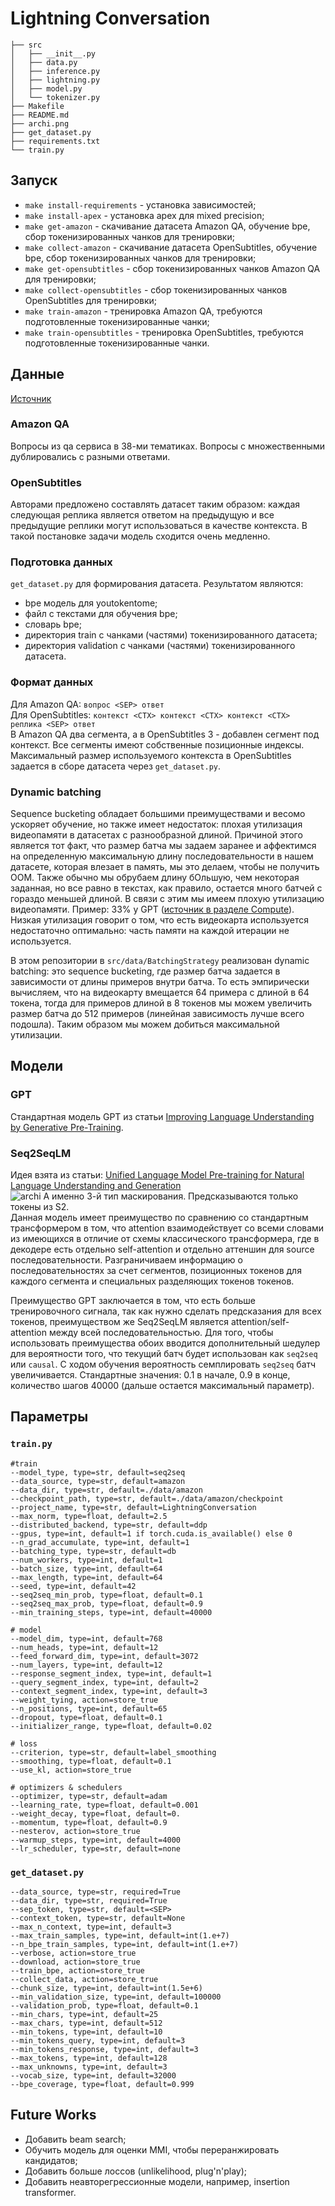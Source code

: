 # Lightning Conversation

```
├── src
│   ├── __init__.py
│   ├── data.py
│   ├── inference.py
│   ├── lightning.py
│   ├── model.py
│   └── tokenizer.py
├── Makefile
├── README.md
├── archi.png
├── get_dataset.py
├── requirements.txt
└── train.py
```

## Запуск
- ```make install-requirements``` - установка зависимостей;  
- ```make install-apex``` - установка apex для mixed precision;
- ```make get-amazon``` - скачивание датасета Amazon QA, обучение bpe, сбор токенизированных чанков для тренировки;  
- ```make collect-amazon``` - скачивание датасета OpenSubtitles, обучение bpe, сбор токенизированных чанков для тренировки;
- ```make get-opensubtitles``` - сбор токенизированных чанков Amazon QA для тренировки;
- ```make collect-opensubtitles``` - сбор токенизированных чанков OpenSubtitles для тренировки;
- ```make train-amazon``` - тренировка Amazon QA, требуются подготовленные токенизированные чанки;
- ```make train-opensubtitles``` - тренировка OpenSubtitles, требуются подготовленные токенизированные чанки.

## Данные
[Источник](https://github.com/PolyAI-LDN/conversational-datasets/tree/master/)
### Amazon QA
Вопросы из qa сервиса в 38-ми тематиках. Вопросы с множественными дублировались с разными ответами.  

### OpenSubtitles
Авторами предложено составлять датасет таким образом: каждая следующая реплика является ответом на предыдущую 
и все предыдущие реплики могут использоваться в качестве контекста. В такой постановке задачи модель сходится очень медленно.

### Подготовка данных
```get_dataset.py``` для формирования датасета. Результатом являются:
- bpe модель для youtokentome;
- файл с текстами для обучения bpe;
- словарь bpe;
- директория train с чанками (частями) токенизированного датасета;
- директория validation с чанками (частями) токенизированного датасета.

### Формат данных
Для Amazon QA: ```вопрос <SEP> ответ```  
Для OpenSubtitles: ```контекст <CTX> контекст <CTX> контекст <CTX> реплика <SEP> ответ```  
В Amazon QA два сегмента, а в OpenSubtitles 3 - добавлен сегмент под контекст.
Все сегменты имеют собственные позиционные индексы. Максимальный размер используемого контекста в OpenSubtitles
 задается в сборе датасета через ```get_dataset.py```.

### Dynamic batching
Sequence bucketing обладает большими преимуществами и весомо ускоряет обучение, но
 также имеет недостаток: плохая утилизация видеопамяти в датасетах с разнообразной длиной.
Причиной этого является тот факт, что размер батча мы задаем заранее и аффектимся 
на определенную максимальную длину последовательности в нашем датасете, которая влезает в память,
 мы это делаем, чтобы не получить OOM. Также обычно мы обрубаем длину бОльшую, 
чем некоторая заданная, но все равно в текстах, как правило, остается много батчей с гораздо меньшей длиной. 
В связи с этим мы имеем плохую утилизацию видеопамяти. 
Пример: 33% у GPT ([источник в разделе Compute](https://openai.com/blog/language-unsupervised/)). 
Низкая утилизация говорит о том, что есть видеокарта используется недостаточно оптимально: часть памяти 
на каждой итерации не используется.

В этом репозитории в ```src/data/BatchingStrategy``` реализован dynamic batching: это sequence bucketing, 
где размер батча задается в зависимости от длины примеров внутри батча. То есть эмпирически вычисляем, что 
на видеокарту вмещается 64 примера с длиной в 64 токена, тогда для примеров длиной в 8 токенов мы можем 
увеличить размер батча до 512 примеров (линейная зависимость лучше всего подошла). 
Таким образом мы можем добиться максимальной утилизации.

## Модели

### GPT
Стандартная модель GPT из статьи [Improving Language Understanding
by Generative Pre-Training](https://cdn.openai.com/research-covers/language-unsupervised/language_understanding_paper.pdf).

### Seq2SeqLM
Идея взята из статьи: [Unified Language Model Pre-training for
Natural Language Understanding and Generation](https://arxiv.org/abs/1905.03197)  
![archi](archi.png)
А именно 3-й тип маскирования. Предсказываются только токены из S2.  
Данная модель имеет преимущество по сравнению со стандартным трансформером в том,
 что attention взаимодействует со всеми словами из имеющихся в отличие от схемы классического
 трансформера, где в декодере есть отдельно self-attention и отдельно аттеншин для source последовательности.
Разграничиваем информацию о последовательностях за счет сегментов, позиционных токенов для каждого сегмента 
и специальных разделяющих токенов токенов.

Преимущество GPT заключается в том, что есть больше тренировочного сигнала, так как нужно сделать предсказания для всех
токенов, преимуществом же Seq2SeqLM является attention/self-attention между всей последовательностью.
Для того, чтобы использовать преимущества обоих вводится дополнительный шедулер для вероятности того, что текущий батч
будет использован как ```seq2seq``` или ```causal```. С ходом обучения вероятность семплировать ```seq2seq``` батч увеличивается.
Стандартные значения: 0.1 в начале, 0.9 в конце, количество шагов 40000 (дальше остается максимальный параметр).

## Параметры
### ```train.py```
    #train
    --model_type, type=str, default=seq2seq
    --data_source, type=str, default=amazon
    --data_dir, type=str, default=./data/amazon
    --checkpoint_path, type=str, default=./data/amazon/checkpoint
    --project_name, type=str, default=LightningConversation
    --max_norm, type=float, default=2.5
    --distributed_backend, type=str, default=ddp
    --gpus, type=int, default=1 if torch.cuda.is_available() else 0
    --n_grad_accumulate, type=int, default=1
    --batching_type, type=str, default=db
    --num_workers, type=int, default=1
    --batch_size, type=int, default=64
    --max_length, type=int, default=64
    --seed, type=int, default=42
    --seq2seq_min_prob, type=float, default=0.1
    --seq2seq_max_prob, type=float, default=0.9
    --min_training_steps, type=int, default=40000
    
    # model
    --model_dim, type=int, default=768
    --num_heads, type=int, default=12
    --feed_forward_dim, type=int, default=3072
    --num_layers, type=int, default=12
    --response_segment_index, type=int, default=1
    --query_segment_index, type=int, default=2
    --context_segment_index, type=int, default=3
    --weight_tying, action=store_true
    --n_positions, type=int, default=65
    --dropout, type=float, default=0.1
    --initializer_range, type=float, default=0.02

    # loss
    --criterion, type=str, default=label_smoothing
    --smoothing, type=float, default=0.1
    --use_kl, action=store_true

    # optimizers & schedulers
    --optimizer, type=str, default=adam
    --learning_rate, type=float, default=0.001
    --weight_decay, type=float, default=0.
    --momentum, type=float, default=0.9
    --nesterov, action=store_true
    --warmup_steps, type=int, default=4000
    --lr_scheduler, type=str, default=none
    
### ```get_dataset.py```
    --data_source, type=str, required=True
    --data_dir, type=str, required=True
    --sep_token, type=str, default=<SEP>
    --context_token, type=str, default=None
    --max_n_context, type=int, default=3
    --max_train_samples, type=int, default=int(1.e+7)
    --n_bpe_train_samples, type=int, default=int(1.e+7)
    --verbose, action=store_true
    --download, action=store_true
    --train_bpe, action=store_true
    --collect_data, action=store_true
    --chunk_size, type=int, default=int(1.5e+6)
    --min_validation_size, type=int, default=100000
    --validation_prob, type=float, default=0.1
    --min_chars, type=int, default=25
    --max_chars, type=int, default=512
    --min_tokens, type=int, default=10
    --min_tokens_query, type=int, default=3
    --min_tokens_response, type=int, default=3
    --max_tokens, type=int, default=128
    --max_unknowns, type=int, default=3
    --vocab_size, type=int, default=32000
    --bpe_coverage, type=float, default=0.999

## Future Works
- Добавить beam search;
- Обучить модель для оценки MMI, чтобы переранжировать кандидатов;
- Добавить больше лоссов (unlikelihood, plug'n'play);
- Добавить неавторегрессионные модели, например, insertion transformer.

